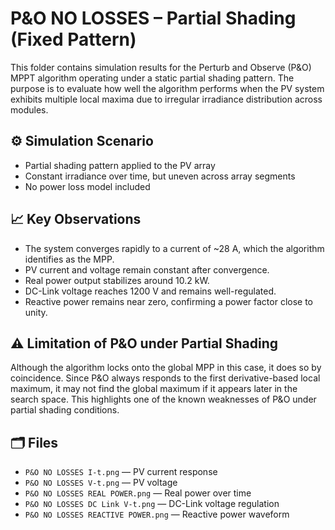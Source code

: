 # P&O NO LOSSES – Partial Shading (Fixed Pattern)

This folder contains simulation results for the Perturb and Observe (P&O) MPPT algorithm operating under a static partial shading pattern. The purpose is to evaluate how well the algorithm performs when the PV system exhibits multiple local maxima due to irregular irradiance distribution across modules.

## ⚙️ Simulation Scenario

- Partial shading pattern applied to the PV array
- Constant irradiance over time, but uneven across array segments
- No power loss model included

## 📈 Key Observations

- The system converges rapidly to a current of ~28 A, which the algorithm identifies as the MPP.
- PV current and voltage remain constant after convergence.
- Real power output stabilizes around 10.2 kW.
- DC-Link voltage reaches 1200 V and remains well-regulated.
- Reactive power remains near zero, confirming a power factor close to unity.

## ⚠️ Limitation of P&O under Partial Shading

Although the algorithm locks onto the global MPP in this case, it does so by coincidence. Since P&O always responds to the first derivative-based local maximum, it may not find the global maximum if it appears later in the search space. This highlights one of the known weaknesses of P&O under partial shading conditions.

## 🗂️ Files

- `P&O NO LOSSES I-t.png` — PV current response
- `P&O NO LOSSES V-t.png` — PV voltage
- `P&O NO LOSSES REAL POWER.png` — Real power over time
- `P&O NO LOSSES DC Link V-t.png` — DC-Link voltage regulation
- `P&O NO LOSSES REACTIVE POWER.png` — Reactive power waveform
